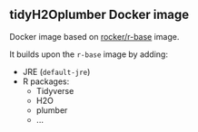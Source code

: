 ## tidyH2Oplumber Docker image

Docker image based on [rocker/r-base](https://hub.docker.com/r/rocker/r-base) image.

It builds upon the `r-base` image by adding:

* JRE (`default-jre`)
* R packages:
  * Tidyverse
  * H2O
  * plumber
  * ...
